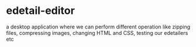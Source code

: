 # edetail-editor
a desktop application where we can perform different operation like zipping files, compressing  images, changing HTML and CSS, testing our edetailers etc
